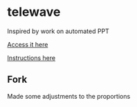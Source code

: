 # telewave

Inspired by work on automated PPT

[Access it here](https://alexisloiselle.github.io/telewave/)

[Instructions here](instructions.md)

## Fork

Made some adjustments to the proportions
